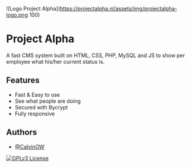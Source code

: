 ![Logo Project Alpha](https://projectalpha.nl/assets/img/projectalpha-logo.png 100)

# Project Alpha

A fast CMS system built on HTML, CSS, PHP, MySQL and JS to show per employee what his/her current status is.


## Features

- Fast & Easy to use
- See what people are doing
- Secured with Bycrypt
- Fully responsive


## Authors

- [@CalvinOW](https://www.github.com/CalvinOW)




[![GPLv3 License](https://img.shields.io/badge/License-GPL%20v3-yellow.svg)](https://opensource.org/licenses/)
